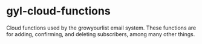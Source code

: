 # gyl-cloud-functions
Cloud functions used by the growyourlist email system. These functions are for adding, confirming, and deleting subscribers, among many other things.
